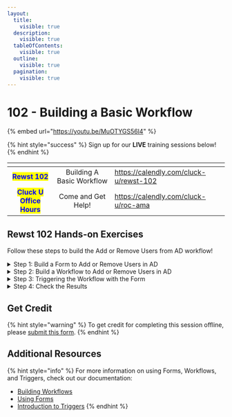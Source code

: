 ```yaml
---
layout:
  title:
    visible: true
  description:
    visible: true
  tableOfContents:
    visible: true
  outline:
    visible: true
  pagination:
    visible: true
---
```


# 102 - Building a Basic Workflow

{% embed url="https://youtu.be/MuOTYGS56l4" %}

{% hint style="success" %}
Sign up for our **LIVE** training sessions below!
{% endhint %}

<table data-card-size="large" data-column-title-hidden data-view="cards" data-full-width="false"><thead><tr><th align="center"></th><th align="center"></th><th data-hidden data-card-target data-type="content-ref"></th></tr></thead><tbody><tr><td align="center"><mark style="color:blue;"><strong>Rewst 102</strong></mark></td><td align="center">Building A Basic Workflow</td><td><a href="https://calendly.com/cluck-u/rewst-102">https://calendly.com/cluck-u/rewst-102</a></td></tr><tr><td align="center"><mark style="color:blue;"><strong>Cluck U Office Hours</strong></mark></td><td align="center">Come and Get Help!</td><td><a href="https://calendly.com/cluck-u/roc-ama">https://calendly.com/cluck-u/roc-ama</a></td></tr></tbody></table>

## Rewst 102 Hands-on Exercises

Follow these steps to build the Add or Remove Users from AD workflow!

<details>

<summary>Step 1: Build a Form to Add or Remove Users in AD</summary>

**Add a Form**

1. **Go to** _Automations_ → _Forms_ in the menu.
2. **Click** _Add_ at the top right to add a new Form.
3. **Type** _Add or Remove from AzureAD Group_ for the name.
4. **Click** Submit.

**Add a Dropdown field to Choose a User**

1. **Drag and Drop** a _Dropdown_ field.
2. **Click** on the field to open the field settings.
3. **Type** "user\_id" for the _Field Name_.
4. **Replace** the default _Field Label_ text with "User".
5. **Type** "Choose a User" for the _Field Description_ text.
6. **Click** the _Required_ checkbox.
7. **Click** on the _Dynamic Options_ slider.
8. **Choose** _Microsoft Graph_ for the _Integration_ dropdown.
9. **Choose** _Users_ for the _Resource_ dropdown.

**Add a Dropdown field to Choose a Group**

1. **Drag and Drop** a _Dropdown_ field.
2. **Click** on the field to open the field settings.
3. **Type** "group\_id" for the _Field Name_.
4. **Replace** the default _Field Label_ text with "Group".
5. **Type** "Select a Group" for the _Field Description_ text.
6. **Click** the _Required_ checkbox.
7. **Click** on the _Dynamic Options_ slider.
8. **Choose** _Microsoft Graph_ for the _Integration_ dropdown.
9. **Choose** _Groups_ for the _Resource_ dropdown.

**Add Radio Buttons to identify whether to add or remove users**

1. **Drag and Drop** a _Radio Buttons_ field.
2. **Click** on the field to open the field settings.
3. **Type** "action" for the _Field Name_.
4. **Replace** the default _Field Label_ text with "Add or Remove".
5. **Click** the _Required_ checkbox.
6. **Type** "Add" for the first _Option Label_.
7. **Type** "Remove" for the second _Option Label_.
8. **Click** on the minus (-) button to remove the third option.
9. **Type** "add" for the first _Option Value_.
10. **Type** "remove" for the second _Option Value_.

**Save the form**

1. **Click** the _Save_ button at the top right of the form builder.
2. **Click** _Submit_ on the pop-up to confirm.

</details>

<details>

<summary>Step 2: Build a Workflow to Add or Remove Users in AD</summary>

**Create a New Workflow**

1. **Go to** _Automations_ → _Workflows_ in the menu.
2. **Click** _Create_ at the top right to add a new Workflow.
3. **Type** _Add or Remove User from AzureAD Group_ for the name.
4. **Click** Submit.

**Add the Initial Workflow Actions**

1. **Open** the _Microsoft Graph_ section in the left Actions menu.
2. **Drag and Drop** the _Add Group Member_ action to the Workflow Canvas.
3. **Open** the _Core_ section in the left Actions menu.
4. **Drag and Drop** the _noop_ action to the Workflow Canvas.
5. **Click and Drag** the transition from the _noop_ action to the _Add Group Member_ action.
   * To do this, you will need to hover over the gray circle under the _On Success_ section of the _noop_ action.

**Configure the Workflow Variable Inputs with the Form Variables**

1. **Click** on the _Configure Workflow Variable_ button in the top right menu.
   * This is the pencil icon.
2. **Type** "300" in the _Time Saved (seconds)_ field.
3. **Click** the plus (+) button next to _Input Configuration_ to add the user variable.
4. **Type** "user\_id" in the _name_ field.
5. **Click** the _Required_ checkbox.
6. **Click** the plus (+) button next to _Input Configuration_ again to add the group variable.
7. **Type** "group\_id" in the _name_ field.
8. **Click** the _Required_ checkbox.
9. **Click** the plus (+) button next to _Input Configuration_ again to add the action variable.
10. **Type** "action" in the _name_ field.
11. **Click** the _Required_ checkbox.
12. **Click** _Submit_.

**Add Basic Configuration the Add Group Member Action**

1. **Click** the _Add Group Member_ Action.
2. **Type** "Adding user to Group" in the _Description_ field.
3. **Click** on the Jinja editor button next to the _Group_ field.
4. **Type** the following to to reference the `group_id` input variable with Jinja:

```django
{{ CTX.group_id }}
```

5. **Click** on the Jinja editor button next to the _User ID_ field.
6. **Type** the following to to reference the `user_id` input variable with Jinja:

```django
{{ CTX.user_id }}
```

**Add and Configure the Remove Group Member Action**

1. **Open** the _Microsoft Graph_ section in the left Actions menu.
2. **Drag and Drop** the _Remove Group Member_ action to the Workflow Canvas.
3. **Click** the _Remove Group Member_ Action.
4. **Type** "Removing user from Group" in the _Description_ field.
5. **Click** on the Jinja editor button next to the _Group_ field.
6. **Type** the following to to reference the `group_id` input variable with Jinja:

```django
{{ CTX.group_id }}
```

7. **Close** the editor.
8. **Click** on the Jinja editor button next to the _User ID_ field.
9. **Type** the following to to reference the `user_id` input variable with Jinja:

```django
{{ CTX.user_id }}
```

10. **Close** the editor.

**Configure the Noop action and add a second Transition**

1. **Click** the _Add_ (+) button on the _noop_ action to add a new transition.
2. **Click and Drag** the transition from the _noop_ action to the _Remove Group Member_ action.
   * To do this, you will need to hover over the gray circle under the new _On Success_ section you added.
3. **Click** on the _noop_ Action to open the properties.
4. **Click** the edit icon next to the _noop_ name.
5. **Type** "add\_or\_remove" for the name.
6. **Type** "Checks the action variable to determine if we are adding or removing a user from a group" for the _Description_.

**Configure the Add Transition**

1. **Click** on the left transition on the _noop_ Action.
2. **Type** "Add" in the _Custom Label_ field.
3. **Click** on the _Custom Condition_ option under _Condition_.
4. **Click** on the Jinja editor button next to the _Custom Condition_ field.
5. **Type** the following to add a custom condition where the action is performed on "add".

```django
{{ CTX.action == "add" }}
```

6. **Close** the editor.

**Configure the Remove Transition**

1. **Click** on the right transition on the _noop_ Action.
2. **Type** "Remove" in the _Custom Label_ field.
3. **Click** on the _Custom Condition_ option under _Condition_.
4. **Click** on the Jinja editor button next to the _Custom Condition_ field.
5. **Type** the following to add a custom condition where the action is performed on "add".

```django
{{ CTX.action == "remove" }}
```

6. **Close** the editor.

**Set the Transitions to Follow First**

1. **Click** the _noop_ Action, now named "add\_or\_remove".
2. **Click** on the _Advanced_ section at the bottom.
3. **Click** _Follow First_ under _Transition Mode_.
4. **Click** _Publish_ to save the Workflow.

</details>

<details>

<summary>Step 3: Triggering the Workflow with the Form</summary>

**Add a Form Trigger**

1. **Click** the _Add Trigger_ button at the top menu.
2. **Type** "Form Trigger" in the _Name_ field.
3. **Click** the _Enabled_ slider.
4. **Choose** _Core - Form Submission_ for the _Trigger Type_.
5. **Choose** _Microsoft Graph_ for _Integration Overrides_.
6. **Choose** the _Add or Remove User from AzureAD Group_ form under _Trigger Parameters_ → _Form_.
7. **Click** Submit.
8. **Click** _Publish_ to save the Workflow with the new Trigger.

**View the Form URL**

1. **Click** _Edit Trigger_ at the top menu next to our Form Trigger
2. **Click** the _View Direct URLs_ button next to _Dynamic Form URL_.
3. **Click** on the link.

**Test the Form**

1. **Choose** a User.
2. **Choose** a Group.
3. **Click** Add or Remove.

<mark style="color:red;">⚠️ This will only work with live data If you are using Microsoft Graph, make sure you keep in mind that this will work with live data so you can add or remove users appropriately. It's best to have pretend data to work with.</mark>

</details>

<details>

<summary>Step 4: Check the Results</summary>

**View the Results of the Workflow**

1. **Go to** _view results for workflow_.
   * This can be found next to the name of the workflow in the top menu.
2. **Click** on _Succeeded_ under Status to see the full results.

<mark style="color:blue;">📝Troubleshooting If the user or group aren't valid, you may see failure. To troubleshoot, you can open the</mark> _<mark style="color:blue;">Context</mark>_<mark style="color:blue;">,</mark> _<mark style="color:blue;">Logs</mark>_<mark style="color:blue;">, or</mark> _<mark style="color:blue;">Input</mark>_ <mark style="color:blue;">sections to dig into more detail and see what happened.</mark>

</details>

## Get Credit

{% hint style="warning" %}
To get credit for completing this session offline, please [submit this form](https://app.rewst.io/form/38c7d9ca-1606-4a61-872e-884466850287).
{% endhint %}

## Additional Resources

{% hint style="info" %}
For more information on using Forms, Workflows, and Triggers, check out our documentation:

* [Building Workflows](../../documentation/workflows/)
* [Using Forms](../../documentation/forms/)
* [Introduction to Triggers](../../documentation/triggers/intro-to-triggers.md)
{% endhint %}
